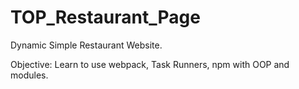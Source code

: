 # TOP_Restaurant_Page
Dynamic Simple Restaurant Website.

Objective: 
Learn to use webpack, Task Runners, npm with OOP and modules.

